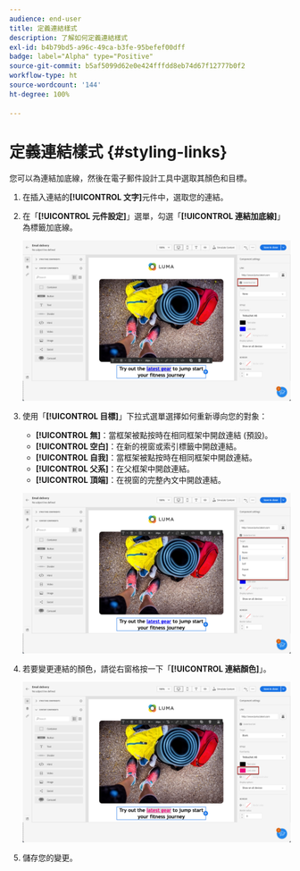 ```yaml
---
audience: end-user
title: 定義連結樣式
description: 了解如何定義連結樣式
exl-id: b4b79bd5-a96c-49ca-b3fe-95befef00dff
badge: label="Alpha" type="Positive"
source-git-commit: b5af5099d62e0e424fffdd8eb74d67f12777b0f2
workflow-type: ht
source-wordcount: '144'
ht-degree: 100%

---
```



# 定義連結樣式 {#styling-links}

您可以為連結加底線，然後在電子郵件設計工具中選取其顏色和目標。

1. 在插入連結的&#x200B;**[!UICONTROL 文字]**&#x200B;元件中，選取您的連結。

1. 在「**[!UICONTROL 元件設定]**」選單，勾選「**[!UICONTROL 連結加底線]**」為標籤加底線。

   ![](assets/link_1.png)

1. 使用「**[!UICONTROL 目標]**」下拉式選單選擇如何重新導向您的對象：

   * **[!UICONTROL 無]**：當框架被點按時在相同框架中開啟連結 (預設)。
   * **[!UICONTROL 空白]**：在新的視窗或索引標籤中開啟連結。
   * **[!UICONTROL 自我]**：當框架被點按時在相同框架中開啟連結。
   * **[!UICONTROL 父系]**：在父框架中開啟連結。
   * **[!UICONTROL 頂端]**：在視窗的完整內文中開啟連結。

   ![](assets/link_2.png)

1. 若要變更連結的顏色，請從右窗格按一下「**[!UICONTROL 連結顏色]**」。

   ![](assets/link_3.png)

1. 儲存您的變更。
